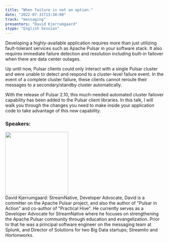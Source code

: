 ```yaml
---
title: "When failure is not an option."
date: "2022-07-31T13:30:00"
track: "messaging"
presenters: "David Kjerrumgaard"
stype: "English Session"
---
```

Developing a highly-available application requires more than just utilizing fault-tolerant services such as Apache Pulsar in your software stack. It also requires immediate failure detection and resolution including built-in failover when there are data center outages.

Up until now, Pulsar clients could only interact with a single Pulsar cluster and were unable to detect and respond to a cluster-level failure event. In the event of a complete cluster failure, these clients cannot reroute their messages to a secondary/standby cluster automatically.

With the release of Pulsar 2.10, this much-needed automated cluster failover capability has been added to the Pulsar client libraries. In this talk, I will walk you through the changes you need to make inside your application code to take advantage of this new capability.
 ### Speakers: 
 <img src="images/speaker/1019.png" width="200" /><br>David Kjerrumgaard: StreamNative, Developer Advocate, David is a committer on the Apache Pulsar project, and also the author of "Pulsar in Action" and co-author of "Practical Hive". He currently serves as a Developer Advocate for StreamNative where he focuses on strengthening the Apache Pulsar community through education and evangelization. Prior to that he was a principal software engineer on the messaging team at Splunk, and Director of Solutions for two Big Data startups; Streamlio and Hortonworks.

 